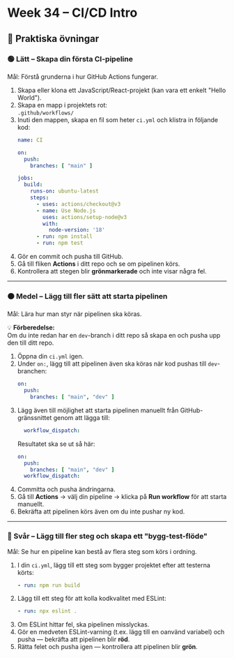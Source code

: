 # Week 34 – CI/CD Intro

## 🔨 Praktiska övningar

### 🟢 Lätt – Skapa din första CI-pipeline
Mål: Förstå grunderna i hur GitHub Actions fungerar.

1. Skapa eller klona ett JavaScript/React-projekt (kan vara ett enkelt "Hello World").
2. Skapa en mapp i projektets rot:  
   `.github/workflows/`
3. Inuti den mappen, skapa en fil som heter `ci.yml` och klistra in följande kod:
    ```yaml
    name: CI

    on:
      push:
        branches: [ "main" ]

    jobs:
      build:
        runs-on: ubuntu-latest
        steps:
          - uses: actions/checkout@v3
          - name: Use Node.js
            uses: actions/setup-node@v3
            with:
              node-version: '18'
          - run: npm install
          - run: npm test
    ```
4. Gör en commit och pusha till GitHub.
5. Gå till fliken **Actions** i ditt repo och se om pipelinen körs.
6. Kontrollera att stegen blir **grönmarkerade** och inte visar några fel.

---

### 🟠 Medel – Lägg till fler sätt att starta pipelinen
Mål: Lära hur man styr när pipelinen ska köras.

💡 **Förberedelse:**  
Om du inte redan har en `dev`-branch i ditt repo så skapa en och pusha upp den till ditt repo. 

1. Öppna din `ci.yml` igen.
2. Under `on:`, lägg till att pipelinen även ska köras när kod pushas till `dev`-branchen:
    ```yaml
    on:
      push:
        branches: [ "main", "dev" ]
    ```
3. Lägg även till möjlighet att starta pipelinen manuellt från GitHub-gränssnittet genom att lägga till:
    ```yaml
      workflow_dispatch:
    ```
   Resultatet ska se ut så här:
    ```yaml
    on:
      push:
        branches: [ "main", "dev" ]
      workflow_dispatch:
    ```
4. Committa och pusha ändringarna.
5. Gå till **Actions** → välj din pipeline → klicka på **Run workflow** för att starta manuellt.
6. Bekräfta att pipelinen körs även om du inte pushar ny kod.

---

### 🔴 Svår – Lägg till fler steg och skapa ett "bygg-test-flöde"
Mål: Se hur en pipeline kan bestå av flera steg som körs i ordning.

1. I din `ci.yml`, lägg till ett steg som bygger projektet efter att testerna körts:
    ```yaml
    - run: npm run build
    ```
2. Lägg till ett steg för att kolla kodkvalitet med ESLint:
    ```yaml
    - run: npx eslint .
    ```
3. Om ESLint hittar fel, ska pipelinen misslyckas.
4. Gör en medveten ESLint-varning (t.ex. lägg till en oanvänd variabel) och pusha — bekräfta att pipelinen blir **röd**.
5. Rätta felet och pusha igen — kontrollera att pipelinen blir **grön**.
